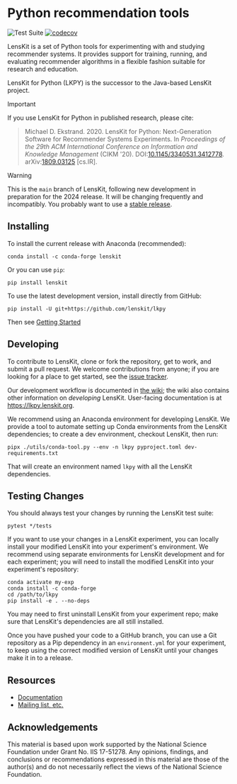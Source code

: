 # Python recommendation tools

![Test Suite](https://github.com/lenskit/lkpy/workflows/Test%20Suite/badge.svg)
[![codecov](https://codecov.io/gh/lenskit/lkpy/branch/master/graph/badge.svg)](https://codecov.io/gh/lenskit/lkpy)

LensKit is a set of Python tools for experimenting with and studying recommender
systems.  It provides support for training, running, and evaluating recommender
algorithms in a flexible fashion suitable for research and education.

LensKit for Python (LKPY) is the successor to the Java-based LensKit project.

> [!IMPORTANT]
> If you use LensKit for Python in published research, please cite:
>
> > Michael D. Ekstrand. 2020.
> > LensKit for Python: Next-Generation Software for Recommender Systems Experiments.
> > In <cite>Proceedings of the 29th ACM International Conference on Information and Knowledge Management</cite> (CIKM '20).
> > DOI:[10.1145/3340531.3412778](https://dx.doi.org/10.1145/3340531.3412778).
> > arXiv:[1809.03125](https://arxiv.org/abs/1809.03125) [cs.IR].

> [!WARNING]
> This is the `main` branch of LensKit, following new development in preparation
> for the 2024 release.  It will be changing frequently and incompatibly. You
> probably want to use a [stable release][release].

[release]: https://lkpy.lenskit.org/en/stable/

## Installing

To install the current release with Anaconda (recommended):

    conda install -c conda-forge lenskit

Or you can use `pip`:

    pip install lenskit

To use the latest development version, install directly from GitHub:

    pip install -U git+https://github.com/lenskit/lkpy

Then see [Getting Started](https://lkpy.lenskit.org/en/latest/GettingStarted.html)

## Developing

[issues]: https://github.com/lenskit/lkpy/issues
[workflow]: https://github.com/lenskit/lkpy/wiki/DevWorkflow

To contribute to LensKit, clone or fork the repository, get to work, and submit
a pull request.  We welcome contributions from anyone; if you are looking for a
place to get started, see the [issue tracker][issues].

Our development workflow is documented in [the wiki][workflow]; the wiki also
contains other information on *developing* LensKit. User-facing documentation is
at <https://lkpy.lenskit.org>.

[conda-lock]: https://github.com/conda-incubator/conda-lock
[lkdev]: https://github.com/lenskit/lkdev

We recommend using an Anaconda environment for developing LensKit.  We provide a
tool to automate setting up Conda environments from the LensKit dependencies; to
create a dev environment, checkout LensKit, then run:

    pipx ./utils/conda-tool.py --env -n lkpy pyproject.toml dev-requirements.txt

That will create an environment named `lkpy` with all the LensKit dependencies.

## Testing Changes

You should always test your changes by running the LensKit test suite:

    pytest */tests

If you want to use your changes in a LensKit experiment, you can locally install
your modified LensKit into your experiment's environment.  We recommend using
separate environments for LensKit development and for each experiment; you will
need to install the modified LensKit into your experiment's repository:

    conda activate my-exp
    conda install -c conda-forge
    cd /path/to/lkpy
    pip install -e . --no-deps

You may need to first uninstall LensKit from your experiment repo; make sure that
LensKit's dependencies are all still installed.

Once you have pushed your code to a GitHub branch, you can use a Git repository as
a Pip dependency in an `environment.yml` for your experiment, to keep using the
correct modified version of LensKit until your changes make it in to a release.

## Resources

- [Documentation](https://lkpy.lenskit.org)
- [Mailing list, etc.](https://lenskit.org/connect)

## Acknowledgements

This material is based upon work supported by the National Science Foundation
under Grant No. IIS 17-51278. Any opinions, findings, and conclusions or
recommendations expressed in this material are those of the author(s) and do not
necessarily reflect the views of the National Science Foundation.
